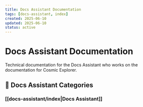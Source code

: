 ```yaml
---
title: Docs Assistant Documentation
tags: [docs-assistant, index]
created: 2025-06-10
updated: 2025-06-10
status: active
---
```


# Docs Assistant Documentation

Technical documentation for the Docs Assistant who works on the documentation for Cosmic Explorer.

## 🔧 Docs Assistant Categories

### [[docs-assistant/index|Docs Assistant]]
